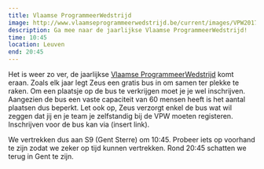```yaml
---
title: Vlaamse ProgrammeerWedstrijd
image: http://www.vlaamseprogrammeerwedstrijd.be/current/images/VPW2017grootP.png
description: Ga mee naar de jaarlijkse Vlaamse ProgrammeerWedstrijd!
time: 10:45
location: Leuven
end: 20:45
---
```


Het is weer zo ver, de jaarlijkse [Vlaamse ProgrammeerWedstrijd](http://www.vlaamseprogrammeerwedstrijd.be/) komt
eraan. Zoals elk jaar legt Zeus een gratis bus in om samen ter plekke te raken.
Om een plaatsje op de bus te verkrijgen moet je je wel inschrijven. Aangezien de
bus een vaste capaciteit van 60 mensen heeft is het aantal plaatsen dus beperkt.
Let ook op, Zeus verzorgt enkel de bus wat wil zeggen dat jij en je team je
zelfstandig bij de VPW moeten registeren. Inschrijven voor de bus kan via
(insert link).

We vertrekken dus aan S9 (Gent Sterre) om 10:45. Probeer iets op voorhand te
zijn zodat we zeker op tijd kunnen vertrekken. Rond 20:45 schatten we terug in
Gent te zijn.
